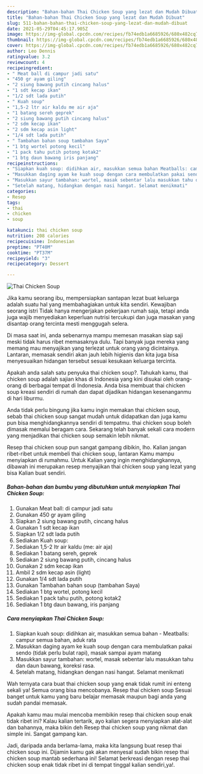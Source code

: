 ```yaml
---
description: "Bahan-bahan Thai Chicken Soup yang lezat dan Mudah Dibuat"
title: "Bahan-bahan Thai Chicken Soup yang lezat dan Mudah Dibuat"
slug: 511-bahan-bahan-thai-chicken-soup-yang-lezat-dan-mudah-dibuat
date: 2021-05-29T04:45:17.905Z
image: https://img-global.cpcdn.com/recipes/fb74edb1a6685926/680x482cq70/thai-chicken-soup-foto-resep-utama.jpg
thumbnail: https://img-global.cpcdn.com/recipes/fb74edb1a6685926/680x482cq70/thai-chicken-soup-foto-resep-utama.jpg
cover: https://img-global.cpcdn.com/recipes/fb74edb1a6685926/680x482cq70/thai-chicken-soup-foto-resep-utama.jpg
author: Leo Dennis
ratingvalue: 3.2
reviewcount: 4
recipeingredient:
- " Meat ball di campur jadi satu"
- "450 gr ayam giling"
- "2 siung bawang putih cincang halus"
- "1 sdt kecap ikan"
- "1/2 sdt lada putih"
- " Kuah soup"
- "1,5-2 ltr air kaldu me air aja"
- "1 batang sereh geprek"
- "2 siung bawang putih cincang halus"
- "2 sdm kecap ikan"
- "2 sdm kecap asin light"
- "1/4 sdt lada putih"
- " Tambahan bahan soup tambahan Saya"
- "1 btg wortel potong kecil"
- "1 pack tahu putih potong kotak2"
- "1 btg daun bawang iris panjang"
recipeinstructions:
- "Siapkan kuah soup: didihkan air, masukkan semua bahan Meatballs: campur semua bahan, aduk rata"
- "Masukkan daging ayam ke kuah soup dengan cara membulatkan pakai sendo (tidak perlu bulat rapi), masak sampai ayam matang"
- "Masukkan sayur tambahan: wortel, masak sebentar lalu masukkan tahu dan daun bawang, koreksi rasa."
- "Setelah matang, hidangkan dengan nasi hangat. Selamat menikmati"
categories:
- Resep
tags:
- thai
- chicken
- soup

katakunci: thai chicken soup 
nutrition: 208 calories
recipecuisine: Indonesian
preptime: "PT40M"
cooktime: "PT37M"
recipeyield: "3"
recipecategory: Dessert

---
```



![Thai Chicken Soup](https://img-global.cpcdn.com/recipes/fb74edb1a6685926/680x482cq70/thai-chicken-soup-foto-resep-utama.jpg)

Jika kamu seorang ibu, mempersiapkan santapan lezat buat keluarga adalah suatu hal yang membahagiakan untuk kita sendiri. Kewajiban seorang istri Tidak hanya mengerjakan pekerjaan rumah saja, tetapi anda juga wajib menyediakan keperluan nutrisi tercukupi dan juga masakan yang disantap orang tercinta mesti menggugah selera.

Di masa  saat ini, anda sebenarnya mampu memesan masakan siap saji meski tidak harus ribet memasaknya dulu. Tapi banyak juga mereka yang memang mau menyajikan yang terlezat untuk orang yang dicintainya. Lantaran, memasak sendiri akan jauh lebih higienis dan kita juga bisa menyesuaikan hidangan tersebut sesuai kesukaan keluarga tercinta. 



Apakah anda salah satu penyuka thai chicken soup?. Tahukah kamu, thai chicken soup adalah sajian khas di Indonesia yang kini disukai oleh orang-orang di berbagai tempat di Indonesia. Anda bisa membuat thai chicken soup kreasi sendiri di rumah dan dapat dijadikan hidangan kesenanganmu di hari liburmu.

Anda tidak perlu bingung jika kamu ingin memakan thai chicken soup, sebab thai chicken soup sangat mudah untuk didapatkan dan juga kamu pun bisa menghidangkannya sendiri di tempatmu. thai chicken soup boleh dimasak memalui beragam cara. Sekarang telah banyak sekali cara modern yang menjadikan thai chicken soup semakin lebih nikmat.

Resep thai chicken soup pun sangat gampang dibikin, lho. Kalian jangan ribet-ribet untuk membeli thai chicken soup, lantaran Kamu mampu menyiapkan di rumahmu. Untuk Kalian yang ingin menghidangkannya, dibawah ini merupakan resep menyajikan thai chicken soup yang lezat yang bisa Kalian buat sendiri.

<!--inarticleads1-->

##### Bahan-bahan dan bumbu yang dibutuhkan untuk menyiapkan Thai Chicken Soup:

1. Gunakan  Meat ball: di campur jadi satu
1. Gunakan 450 gr ayam giling
1. Siapkan 2 siung bawang putih, cincang halus
1. Gunakan 1 sdt kecap ikan
1. Siapkan 1/2 sdt lada putih
1. Sediakan  Kuah soup:
1. Sediakan 1,5-2 ltr air kaldu (me: air aja)
1. Sediakan 1 batang sereh, geprek
1. Sediakan 2 siung bawang putih, cincang halus
1. Gunakan 2 sdm kecap ikan
1. Ambil 2 sdm kecap asin (light)
1. Gunakan 1/4 sdt lada putih
1. Gunakan  Tambahan bahan soup (tambahan Saya)
1. Sediakan 1 btg wortel, potong kecil
1. Sediakan 1 pack tahu putih, potong kotak2
1. Sediakan 1 btg daun bawang, iris panjang




<!--inarticleads2-->

##### Cara menyiapkan Thai Chicken Soup:

1. Siapkan kuah soup: didihkan air, masukkan semua bahan - Meatballs: campur semua bahan, aduk rata
1. Masukkan daging ayam ke kuah soup dengan cara membulatkan pakai sendo (tidak perlu bulat rapi), masak sampai ayam matang
1. Masukkan sayur tambahan: wortel, masak sebentar lalu masukkan tahu dan daun bawang, koreksi rasa.
1. Setelah matang, hidangkan dengan nasi hangat. Selamat menikmati




Wah ternyata cara buat thai chicken soup yang enak tidak rumit ini enteng sekali ya! Semua orang bisa mencobanya. Resep thai chicken soup Sesuai banget untuk kamu yang baru belajar memasak maupun bagi anda yang sudah pandai memasak.

Apakah kamu mau mulai mencoba membikin resep thai chicken soup enak tidak ribet ini? Kalau kalian tertarik, ayo kalian segera menyiapkan alat-alat dan bahannya, maka bikin deh Resep thai chicken soup yang nikmat dan simple ini. Sangat gampang kan. 

Jadi, daripada anda berlama-lama, maka kita langsung buat resep thai chicken soup ini. Dijamin kamu gak akan menyesal sudah bikin resep thai chicken soup mantab sederhana ini! Selamat berkreasi dengan resep thai chicken soup enak tidak ribet ini di tempat tinggal kalian sendiri,ya!.

